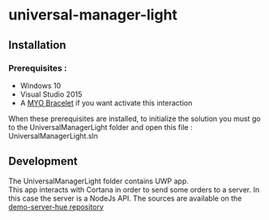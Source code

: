 # universal-manager-light

## Installation

### Prerequisites :
* Windows 10
* Visual Studio 2015
* A [MYO Bracelet](https://www.myo.com/) if you want activate this interaction


When these prerequisites are installed, to initialize the solution you must go to the UniversalManagerLight folder and open this file :
UniversalManagerLight.sln

## Development
The UniversalManagerLight folder contains UWP app.  
This app interacts with Cortana in order to send some orders to a server. 
In this case the server is a NodeJs API. The sources are available on the [demo-server-hue repository](https://github.com/3IE/demo-server-hue)